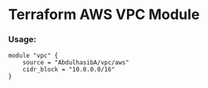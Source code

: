 # Terraform AWS VPC Module

### Usage:
```
module "vpc" {
    source = "AbdulhasibA/vpc/aws"
    cidr_block = "10.0.0.0/16"
}
```